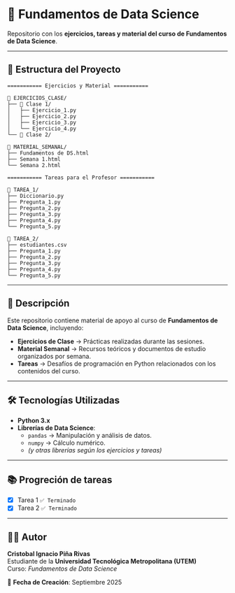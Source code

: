 # 📘 Fundamentos de Data Science

Repositorio con los **ejercicios, tareas y material del curso de Fundamentos de Data Science**.  

---

## 📂 Estructura del Proyecto

```
=========== Ejercicios y Material ===========

📁 EJERCICIOS_CLASE/
├── 📁 Clase 1/
│   ├── Ejercicio_1.py
│   ├── Ejercicio_2.py
│   ├── Ejercicio_3.py
│   └── Ejercicio_4.py
└── 📁 Clase 2/

📁 MATERIAL_SEMANAL/
├── Fundamentos de DS.html
├── Semana 1.html
└── Semana 2.html

=========== Tareas para el Profesor ===========

📁 TAREA_1/
├── Diccionario.py
├── Pregunta_1.py
├── Pregunta_2.py
├── Pregunta_3.py
├── Pregunta_4.py
└── Pregunta_5.py

📁 TAREA_2/
├── estudiantes.csv
├── Pregunta_1.py
├── Pregunta_2.py
├── Pregunta_3.py
├── Pregunta_4.py
└── Pregunta_5.py
```
---

## 📖 Descripción

Este repositorio contiene material de apoyo al curso de **Fundamentos de Data Science**, incluyendo:

- **Ejercicios de Clase** → Prácticas realizadas durante las sesiones.  
- **Material Semanal** → Recursos teóricos y documentos de estudio organizados por semana.  
- **Tareas** → Desafíos de programación en Python relacionados con los contenidos del curso.  

---

## 🛠 Tecnologías Utilizadas

- **Python 3.x**  
- **Librerías de Data Science**:  
  - `pandas` → Manipulación y análisis de datos.  
  - `numpy` → Cálculo numérico.    
  - *(y otras librerías según los ejercicios y tareas)*  

---

## 📚 Progreción de tareas

- [x] Tarea 1 `✅ Terminado`
- [x] Tarea 2 `✅ Terminado`

---

## 👨‍🎓 Autor

**Cristobal Ignacio Piña Rivas**  
Estudiante de la **Universidad Tecnológica Metropolitana (UTEM)**  
Curso: *Fundamentos de Data Science*  

📅 **Fecha de Creación**: Septiembre 2025  
